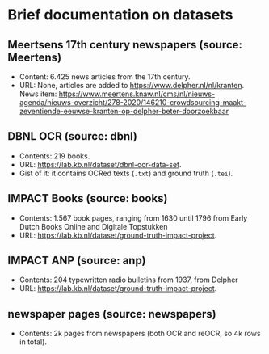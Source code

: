 # Brief documentation on datasets

## Meertsens 17th century newspapers (source: Meertens)
* Content: 6.425 news articles from the 17th century.
* URL: None, articles are added to https://www.delpher.nl/nl/kranten. News item: https://www.meertens.knaw.nl/cms/nl/nieuws-agenda/nieuws-overzicht/278-2020/146210-crowdsourcing-maakt-zeventiende-eeuwse-kranten-op-delpher-beter-doorzoekbaar

## DBNL OCR (source: dbnl)
* Contents: 219 books.
* URL: https://lab.kb.nl/dataset/dbnl-ocr-data-set.
* Gist of it: it contains OCRed texts (`.txt`) and ground truth (`.tei`).

## IMPACT Books (source: books)
* Contents: 1.567 book pages, ranging from 1630 until 1796 from Early Dutch Books Online and Digitale Topstukken
* URL: https://lab.kb.nl/dataset/ground-truth-impact-project.

## IMPACT ANP (source: anp)
* Contents: 204 typewritten radio bulletins from 1937, from Delpher
* URL: https://lab.kb.nl/dataset/ground-truth-impact-project.

## newspaper pages (source: newspapers)
* Contents: 2k pages from newspapers (both OCR and reOCR, so 4k rows in total).
